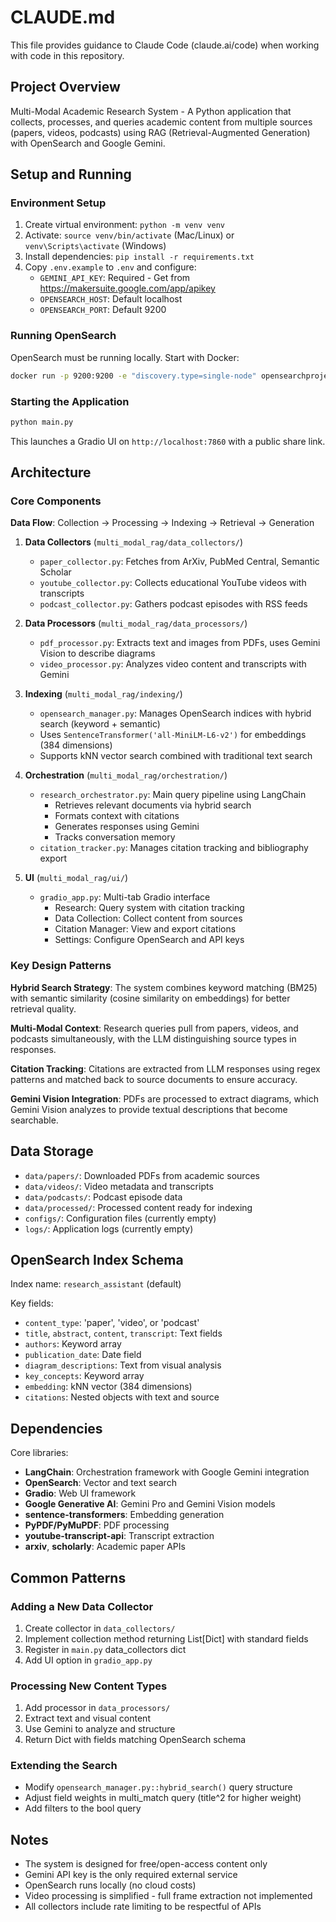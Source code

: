 # CLAUDE.md

This file provides guidance to Claude Code (claude.ai/code) when working with code in this repository.

## Project Overview

Multi-Modal Academic Research System - A Python application that collects, processes, and queries academic content from multiple sources (papers, videos, podcasts) using RAG (Retrieval-Augmented Generation) with OpenSearch and Google Gemini.

## Setup and Running

### Environment Setup
1. Create virtual environment: `python -m venv venv`
2. Activate: `source venv/bin/activate` (Mac/Linux) or `venv\Scripts\activate` (Windows)
3. Install dependencies: `pip install -r requirements.txt`
4. Copy `.env.example` to `.env` and configure:
   - `GEMINI_API_KEY`: Required - Get from https://makersuite.google.com/app/apikey
   - `OPENSEARCH_HOST`: Default localhost
   - `OPENSEARCH_PORT`: Default 9200

### Running OpenSearch
OpenSearch must be running locally. Start with Docker:
```bash
docker run -p 9200:9200 -e "discovery.type=single-node" opensearchproject/opensearch:latest
```

### Starting the Application
```bash
python main.py
```
This launches a Gradio UI on `http://localhost:7860` with a public share link.

## Architecture

### Core Components

**Data Flow**: Collection → Processing → Indexing → Retrieval → Generation

1. **Data Collectors** (`multi_modal_rag/data_collectors/`)
   - `paper_collector.py`: Fetches from ArXiv, PubMed Central, Semantic Scholar
   - `youtube_collector.py`: Collects educational YouTube videos with transcripts
   - `podcast_collector.py`: Gathers podcast episodes with RSS feeds

2. **Data Processors** (`multi_modal_rag/data_processors/`)
   - `pdf_processor.py`: Extracts text and images from PDFs, uses Gemini Vision to describe diagrams
   - `video_processor.py`: Analyzes video content and transcripts with Gemini

3. **Indexing** (`multi_modal_rag/indexing/`)
   - `opensearch_manager.py`: Manages OpenSearch indices with hybrid search (keyword + semantic)
   - Uses `SentenceTransformer('all-MiniLM-L6-v2')` for embeddings (384 dimensions)
   - Supports kNN vector search combined with traditional text search

4. **Orchestration** (`multi_modal_rag/orchestration/`)
   - `research_orchestrator.py`: Main query pipeline using LangChain
     - Retrieves relevant documents via hybrid search
     - Formats context with citations
     - Generates responses using Gemini
     - Tracks conversation memory
   - `citation_tracker.py`: Manages citation tracking and bibliography export

5. **UI** (`multi_modal_rag/ui/`)
   - `gradio_app.py`: Multi-tab Gradio interface
     - Research: Query system with citation tracking
     - Data Collection: Collect content from sources
     - Citation Manager: View and export citations
     - Settings: Configure OpenSearch and API keys

### Key Design Patterns

**Hybrid Search Strategy**: The system combines keyword matching (BM25) with semantic similarity (cosine similarity on embeddings) for better retrieval quality.

**Multi-Modal Context**: Research queries pull from papers, videos, and podcasts simultaneously, with the LLM distinguishing source types in responses.

**Citation Tracking**: Citations are extracted from LLM responses using regex patterns and matched back to source documents to ensure accuracy.

**Gemini Vision Integration**: PDFs are processed to extract diagrams, which Gemini Vision analyzes to provide textual descriptions that become searchable.

## Data Storage

- `data/papers/`: Downloaded PDFs from academic sources
- `data/videos/`: Video metadata and transcripts
- `data/podcasts/`: Podcast episode data
- `data/processed/`: Processed content ready for indexing
- `configs/`: Configuration files (currently empty)
- `logs/`: Application logs (currently empty)

## OpenSearch Index Schema

Index name: `research_assistant` (default)

Key fields:
- `content_type`: 'paper', 'video', or 'podcast'
- `title`, `abstract`, `content`, `transcript`: Text fields
- `authors`: Keyword array
- `publication_date`: Date field
- `diagram_descriptions`: Text from visual analysis
- `key_concepts`: Keyword array
- `embedding`: kNN vector (384 dimensions)
- `citations`: Nested objects with text and source

## Dependencies

Core libraries:
- **LangChain**: Orchestration framework with Google Gemini integration
- **OpenSearch**: Vector and text search
- **Gradio**: Web UI framework
- **Google Generative AI**: Gemini Pro and Gemini Vision models
- **sentence-transformers**: Embedding generation
- **PyPDF/PyMuPDF**: PDF processing
- **youtube-transcript-api**: Transcript extraction
- **arxiv**, **scholarly**: Academic paper APIs

## Common Patterns

### Adding a New Data Collector
1. Create collector in `data_collectors/`
2. Implement collection method returning List[Dict] with standard fields
3. Register in `main.py` data_collectors dict
4. Add UI option in `gradio_app.py`

### Processing New Content Types
1. Add processor in `data_processors/`
2. Extract text and visual content
3. Use Gemini to analyze and structure
4. Return Dict with fields matching OpenSearch schema

### Extending the Search
- Modify `opensearch_manager.py::hybrid_search()` query structure
- Adjust field weights in multi_match query (title^2 for higher weight)
- Add filters to the bool query

## Notes

- The system is designed for free/open-access content only
- Gemini API key is the only required external service
- OpenSearch runs locally (no cloud costs)
- Video processing is simplified - full frame extraction not implemented
- All collectors include rate limiting to be respectful of APIs
